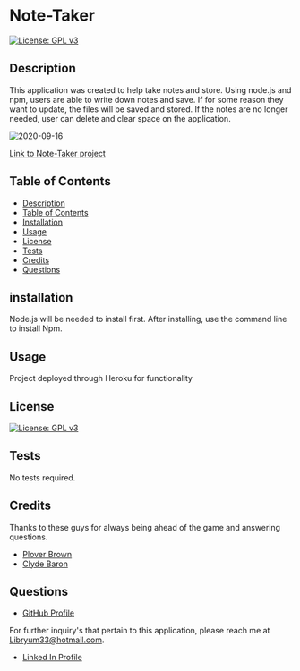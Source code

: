 # Note-Taker

[![License: GPL v3](https://img.shields.io/badge/License-GPLv3-blue.svg)](https://www.gnu.org/licenses/gpl-3.0)

## Description 

This application was created to help take notes and store. Using node.js and npm, users are able to write down notes and save. If for some reason they want to update, the files will be saved and stored. If the notes are no longer needed, user can delete and clear space on the application. 

![2020-09-16](https://user-images.githubusercontent.com/65925169/93386847-295e3000-f81d-11ea-95f0-029b6921707c.png)

[Link to Note-Taker project](https://guarded-lake-93163.herokuapp.com/)

## Table of Contents 

* [Description](#description)
* [Table of Contents](#installation)
* [Installation](#installation)
* [Usage](#usage)
* [License](#license)
* [Tests](#test)
* [Credits](#credits)
* [Questions](#questions)


## installation 

Node.js will be needed to install first. After installing, use the command line to install Npm. 

## Usage

Project deployed through Heroku for functionality

## License

[![License: GPL v3](https://img.shields.io/badge/License-GPLv3-blue.svg)](https://www.gnu.org/licenses/gpl-3.0)

## Tests

No tests required.

## Credits

Thanks to these guys for always being ahead of the game and answering questions.

* [Plover Brown](https://github.com/rebgrasshopper)
* [Clyde Baron](https://github.com/clydebaron2000)

## Questions

- [GitHub Profile](https://github.com/Mando619)

For further inquiry's that pertain to this application, 
please reach me at Libryum33@hotmail.com.

- [Linked In Profile](https://www.linkedin.com/in/armando-estrada-0a5304118/)
